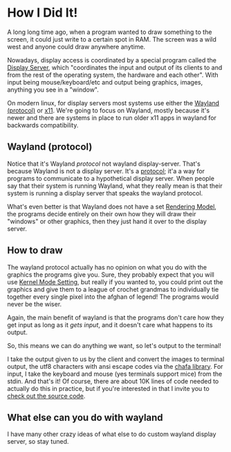 # How I Did It!

A long long time ago, when a program wanted to draw something to the screen, it
could just write to a certain spot in RAM. The screen was a wild west and anyone
could draw anywhere anytime.

Nowadays, display access is coordinated by a special program called the
[Display Server](https://en.wikipedia.org/wiki/Windowing_system#Display_server),
which "coordinates the input and output of its clients to and from the rest of
the operating system, the hardware and each other". With input being mouse/keyboard/etc
and output being graphics, images, anything you see in a "window".

On modern linux, for display servers most systems use either the [Wayland (protocol)](https://en.wikipedia.org/wiki/Wayland_(protocol)) or [x11](https://en.wikipedia.org/wiki/X_Window_System).
We're going to focus on Wayland, mostly because it's newer and there are systems in place
to run older x11 apps in wayland for backwards compatibility.

## Wayland (protocol)
Notice that it's Wayland *protocol* not wayland display-server. That's because
Wayland is not a display server. It's a [protocol](https://en.wikipedia.org/wiki/Communication_protocol); it'a a way for programs to communicate
to a hypothetical display server. When people say that their system is running 
Wayland, what they really mean is that their system is running a display server
that speaks the wayland protocol.

What's even better
is that Wayland does not have a set [Rendering Model](https://en.wikipedia.org/wiki/Wayland_(protocol)#Rendering_model), the programs decide entirely on their own how they
will draw their "windows" or other graphics, then they just hand it over to the
display server.

## How to draw
The wayland protocol actually has no opinion on what you do with the graphics the
programs give you. Sure, they probably expect that you will use [Kernel Mode Setting](https://en.wikipedia.org/wiki/Mode_setting), but really if you wanted to, you could print
out the graphics and give them to a league of crochet grandmas to individually
tie together every single pixel into the afghan of legend! The programs would never be the wiser.

Again, the main benefit of wayland is that the programs don't care
how they get input as long as it *gets input*, and it doesn't care what happens to
its output.

So, this means we can do anything we want, so let's output to the terminal!

I take the output given to us by the client and convert the images to terminal
output, the utf8 characters with ansi escape codes via the [chafa library](https://github.com/hpjansson/chafa/). For input, I take the keyboard and mouse (yes terminals support mice)
from the stdin. And that's it! Of course, there are about 10K lines of code needed to actually do this in practice, but if you're interested in that I invite you to [check out the source code](../src/).

## What else can you do with wayland
I have many other crazy ideas of what else to do custom wayland display server, so stay tuned.
